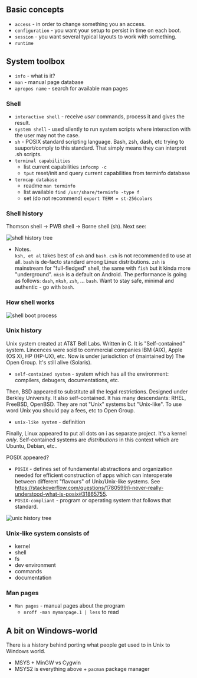 ## Basic concepts
* `access` - in order to change something you an access.
* `configuration` - you want your setup to persist in time on each boot.
* `session` - you want several typical layouts to work with something.
* `runtime`

## System toolbox
* `info` - what is it?
* `man` - manual page database
* `apropos name` - search for available man pages

### Shell
* `interactive shell` - receive *user* commands, process it and gives the result.
* `system shell` - used silently to run system scripts where interaction with the user may not the case.
* `sh` - POSIX standard scripting language. Bash, zsh, dash, etc trying to suuport/comply to this standard. That simply means they can interpret .sh scripts.
* `terminal capabilities` 
    * list current capabilities `infocmp -c`
    * `tput` reset/init and query current capabilities from terminfo database 
* `termcap database` 
    * readme `man terminfo`
    * list available `find /usr/share/terminfo -type f`
    * set (do not recommend) `export TERM = st-256colors`

### Shell history
Thomson shell -> PWB shell -> Borne shell (sh). Next see:

![shell history tree](https://www.ibm.com/developerworks/library/l-linux-shells/figure1.gif)

* Notes. <br>
`ksh, et al` takes best of `csh` and `bash`. `csh` is not recommended to use at all. `bash` is de-facto standard among Linux distributions. `zsh` is mainstream for "full-fledged" shell, the same with `fish` but it kinda more "underground". `mksh` is a default on Android. The performance is going as follows: `dash`, `mksh`, `zsh`, ... `bash`. Want to stay safe, minimal and authentic - go with `bash`. 

### How shell works
![shell boot process](https://www.ibm.com/developerworks/aix/library/au-getstartedbash/login2.gif)

### Unix history
Unix system created at AT&T Bell Labs. Written in C. It is "Self-contained" system. Lincences were sold to commercial companies IBM (AIX), Apple (OS X), HP (HP-UX), etc. Now is under jurisdiction of (maintained by) The Open Group. It's still alive (Solaris).

* `self-contained system` - system which has all the environment: compilers, debugers, documentations, etc.

Then, BSD appeared to substitute all the legal restrictions. Designed under Berkley University. It also self-contained. It has many descendants: RHEL, FreeBSD, OpenBSD. They are not "Unix" systems but "Unix-like". To use word Unix you should pay a fees, etc to Open Group. 

* `unix-like system` - definition

Finally, Linux appeared to put all dots on i as separate project. It's a kernel *only*. Self-contained systems are *distributions* in this context which are Ubuntu, Debian, etc..

POSIX appeared?
* `POSIX` - defines set of fundamental abstractions and organization needed for efficient construction of apps which can interoperate between different "flavours" of Unix/Unix-like systems. See https://stackoverflow.com/questions/1780599/i-never-really-understood-what-is-posix#31865755.
* `POSIX-compliant` - program or operating system that follows that standard.

![unix history tree](https://qph.fs.quoracdn.net/main-qimg-b2f5ed77ec03ade04f922cb32ea0ce6a)

### Unix-like system consists of
* kernel
* shell
* fs
* dev environment
* commands
* documentation

### Man pages
* `Man pages` - manual pages about the program
    * `nroff -man mymanpage.1 | less` to read

## A bit on Windows-world
There is a history behind porting what people get used to in Unix to Windows world. 

* MSYS + MinGW vs Cygwin
* MSYS2 is everything above + `pacman` package manager
